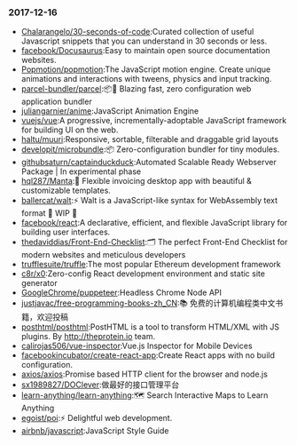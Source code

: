 ### 2017-12-16 
* [Chalarangelo/30-seconds-of-code](https://github.com//Chalarangelo/30-seconds-of-code):Curated collection of useful Javascript snippets that you can understand in 30 seconds or less. 
* [facebook/Docusaurus](https://github.com//facebook/Docusaurus):Easy to maintain open source documentation websites. 
* [Popmotion/popmotion](https://github.com//Popmotion/popmotion):The JavaScript motion engine. Create unique animations and interactions with tweens, physics and input tracking. 
* [parcel-bundler/parcel](https://github.com//parcel-bundler/parcel):📦🚀 Blazing fast, zero configuration web application bundler 
* [juliangarnier/anime](https://github.com//juliangarnier/anime):JavaScript Animation Engine 
* [vuejs/vue](https://github.com//vuejs/vue):A progressive, incrementally-adoptable JavaScript framework for building UI on the web. 
* [haltu/muuri](https://github.com//haltu/muuri):Responsive, sortable, filterable and draggable grid layouts 
* [developit/microbundle](https://github.com//developit/microbundle):📦 Zero-configuration bundler for tiny modules. 
* [githubsaturn/captainduckduck](https://github.com//githubsaturn/captainduckduck):Automated Scalable Ready Webserver Package | In experimental phase 
* [hql287/Manta](https://github.com//hql287/Manta):🎉 Flexible invoicing desktop app with beautiful & customizable templates. 
* [ballercat/walt](https://github.com//ballercat/walt):⚡️ Walt is a JavaScript-like syntax for WebAssembly text format 🚧 WIP 🚧 
* [facebook/react](https://github.com//facebook/react):A declarative, efficient, and flexible JavaScript library for building user interfaces. 
* [thedaviddias/Front-End-Checklist](https://github.com//thedaviddias/Front-End-Checklist):🗂 The perfect Front-End Checklist for modern websites and meticulous developers 
* [trufflesuite/truffle](https://github.com//trufflesuite/truffle):The most popular Ethereum development framework 
* [c8r/x0](https://github.com//c8r/x0):Zero-config React development environment and static site generator 
* [GoogleChrome/puppeteer](https://github.com//GoogleChrome/puppeteer):Headless Chrome Node API 
* [justjavac/free-programming-books-zh_CN](https://github.com//justjavac/free-programming-books-zh_CN):📚 免费的计算机编程类中文书籍，欢迎投稿 
* [posthtml/posthtml](https://github.com//posthtml/posthtml):PostHTML is a tool to transform HTML/XML with JS plugins. By http://theprotein.io team. 
* [calirojas506/vue-inspector](https://github.com//calirojas506/vue-inspector):Vue.js Inspector for Mobile Devices 
* [facebookincubator/create-react-app](https://github.com//facebookincubator/create-react-app):Create React apps with no build configuration. 
* [axios/axios](https://github.com//axios/axios):Promise based HTTP client for the browser and node.js 
* [sx1989827/DOClever](https://github.com//sx1989827/DOClever):做最好的接口管理平台 
* [learn-anything/learn-anything](https://github.com//learn-anything/learn-anything):🗺 Search Interactive Maps to Learn Anything 
* [egoist/poi](https://github.com//egoist/poi):⚡️ Delightful web development. 
* [airbnb/javascript](https://github.com//airbnb/javascript):JavaScript Style Guide 

